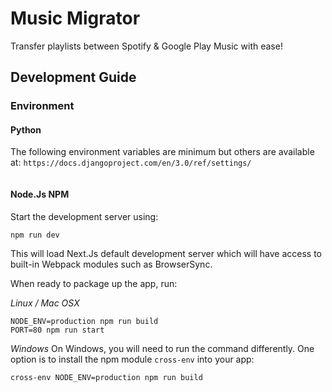 # Music Migrator
Transfer playlists between Spotify & Google Play Music with ease!

## Development Guide

### Environment

#### Python 
The following environment variables are minimum but others are available at: `https://docs.djangoproject.com/en/3.0/ref/settings/` 
```

```

#### Node.Js NPM

Start the development server using: 

```
npm run dev
```

This will load Next.Js default development server which will have access to built-in Webpack modules such as BrowserSync.


When ready to package up the app, run:

*Linux / Mac OSX*
```
NODE_ENV=production npm run build
PORT=80 npm run start 
```

*Windows*
On Windows, you will need to run the command differently. One option is to install the npm module `cross-env` into your app:

```
cross-env NODE_ENV=production npm run build
```
